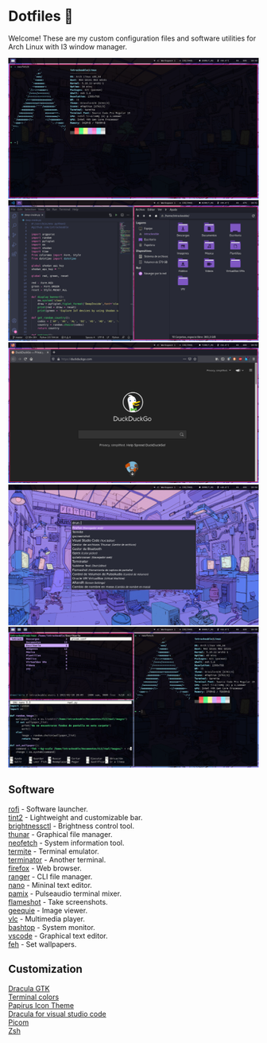 # Dotfiles 🐧
Welcome! These are my custom configuration files and software utilities for Arch Linux with I3 window manager.

![Screenshot](/Screenshots/1.png)
![Screenshot](/Screenshots/2.png)
![Screenshot](/Screenshots/3.png)
![Screenshot](/Screenshots/4.png)
![Screenshot](/Screenshots/5.png)

## Software

[rofi](https://wiki.archlinux.org/index.php/Rofi) - Software launcher.    
[tint2](https://wiki.archlinux.org/index.php/Tint2) - Lightweight and customizable bar.  
[brightnessctl](https://aur.archlinux.org/packages/brightnessctl-git/) - Brightness control tool.  
[thunar](https://wiki.archlinux.org/index.php/Thunar) - Graphical file manager.  
[neofetch](https://github.com/dylanaraps/neofetch) - System information tool.  
[termite](https://wiki.archlinux.org/index.php/Termite) - Terminal emulator.  
[terminator](https://wiki.archlinux.org/index.php/Terminator) - Another terminal.  
[firefox](https://wiki.archlinux.org/index.php/Firefox) - Web browser.  
[ranger](https://wiki.archlinux.org/index.php/Ranger) - CLI file manager.  
[nano](https://wiki.archlinux.org/index.php/Nano) - Mininal text editor.  
[pamix](https://aur.archlinux.org/packages/pamix-git/) - Pulseaudio terminal mixer.  
[flameshot](https://wiki.archlinux.org/index.php/Flameshot) - Take screenshots.  
[geequie](https://archlinux.org/packages/extra/x86_64/geeqie/) - Image viewer.  
[vlc](https://wiki.archlinux.org/index.php/VLC_media_player) - Multimedia player.  
[bashtop](https://github.com/aristocratos/bashtop) - System monitor.  
[vscode](https://wiki.archlinux.org/index.php/Visual_Studio_Code) - Graphical text editor.  
[feh](https://wiki.archlinux.org/index.php/Feh) - Set wallpapers.  

## Customization

[Dracula GTK](https://draculatheme.com/gtk/)  
[Terminal colors](https://draculatheme.com/terminal/)  
[Papirus Icon Theme](https://github.com/PapirusDevelopmentTeam/papirus-icon-theme)  
[Dracula for visual studio code](https://draculatheme.com/visual-studio-code/)  
[Picom](https://wiki.archlinux.org/index.php/Picom)  
[Zsh](/https://wiki.archlinux.org/index.php/Zsh)

